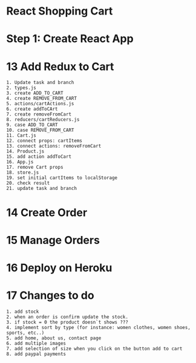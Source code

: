 # React Shopping Cart

# Step 1: Create React App
# 13 Add Redux to Cart
    1. Update task and branch
    2. types.js
    3. create ADD_TO_CART
    4. create REMOVE_FROM_CART
    5. actions/cartActions.js
    6. create addToCArt
    7. create removeFromCart
    8. reducers/cartReducers.js
    9. case ADD_TO_CART
    10. case REMOVE_FROM_CART
    11. Cart.js
    12. connect props: cartItems
    13. connect actions: removeFromCart
    14. Product.js
    15. add action addToCart
    16. App.js
    17. remove Cart props
    18. store.js
    19. set initial cartItems to localStorage
    20. check result
    21. update task and branch
# 14 Create Order
# 15 Manage Orders
# 16 Deploy on Heroku
# 17 Changes to do
    1. add stock
    2. when an order is confirm update the stock.
    3. if stock = 0 the product doesn`t shows ???
    4. implement sort by type (for instance: women clothes, women shoes, sports, etc..)
    5. add home, about us, contact page
    6. add multiple images
    7. add selection of size when you click on the button add to cart
    8. add paypal payments